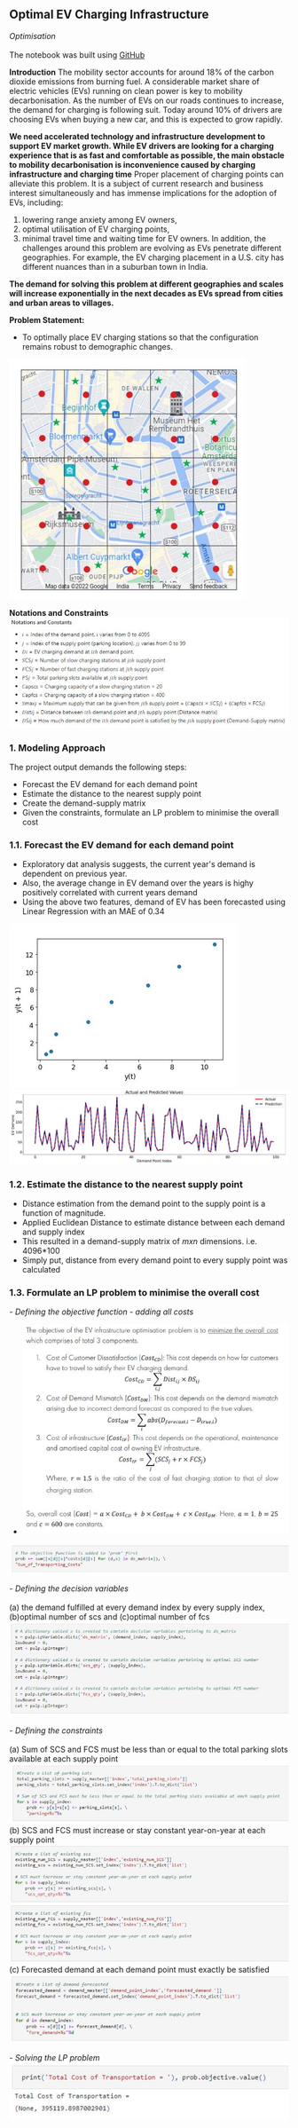 ## Optimal EV Charging Infrastructure
*Optimisation*
<br><br>
The notebook was built using [GitHub](https://github.com/harjotdadhwal/Optimal-EV-Charging-Network)

**Introduction** 
The mobility sector accounts for around 18% of the carbon dioxide emissions from 
burning fuel. A considerable market share of electric vehicles (EVs) running on clean 
power is key to mobility decarbonisation. As the number of EVs on our roads continues 
to increase, the demand for charging is following suit. Today around 10% of drivers are 
choosing EVs when buying a new car, and this is expected to grow rapidly.

**We need 
accelerated technology and infrastructure development to support EV market growth. 
While EV drivers are looking for a charging experience that is as fast and comfortable 
as possible, the main obstacle to mobility decarbonisation is inconvenience caused by 
charging infrastructure and charging time** Proper placement of charging points can 
alleviate this problem. It is a subject of current research and business interest 
simultaneously and has immense implications for the adoption of EVs, including: 
1. lowering range anxiety among EV owners,
2. optimal utilisation of EV charging points,
3. minimal travel time and waiting time for EV owners.
In addition, the challenges around this problem are evolving as EVs penetrate different 
geographies. For example, the EV charging placement in a U.S. city has different nuances than in a 
suburban town in India. 

**The demand for solving this problem at different geographies and scales will 
increase exponentially in the next decades as EVs spread from cities and urban 
areas to villages.**

**Problem Statement:**
- To optimally place EV charging stations
so that the configuration remains robust to demographic changes.

<img src="images/evf.JPG?raw=true"/>

**Notations and Constraints**
<img src="images/notations.JPG?raw=true"/>


### 1. Modeling Approach 
The project output demands the following steps:
- Forecast the EV demand for each demand point  
- Estimate the distance to the nearest supply point 
- Create the demand-supply matrix 
- Given the constraints, formulate an LP problem to minimise the overall cost 

### 1.1. Forecast the EV demand for each demand point 
- Exploratory dat analysis suggests, the current year's demand is dependent on previous year. 
- Also, the average change in EV demand over the years is highy positively correlated with current years demand 
- Using the above two features, demand of EV has been forecasted using Linear Regression with an MAE of 0.34 

<img src="images/eda.JPG?raw=true"/>
<img src="images/ev_avsp.JPG?raw=true"/>

### 1.2. Estimate the distance to the nearest supply point 
- Distance estimation from the demand point to the supply point is a function of magnitude. 
- Applied Euclidean Distance to estimate distance between each demand and supply index 
- This resulted in a demand-supply matrix of *mxn* dimensions. i.e. 4096*100 
- Simply put, distance from every demand point to every supply point was calculated 

### 1.3. Formulate an LP problem to minimise the overall cost 
*- Defining the objective function - adding all costs* 
- <img src="images/ob_def.JPG?raw=true"/>
<img src="images/ob.JPG?raw=true"/>

*- Defining the decision variables* 
<br><br>
 (a) the demand fulfilled at every demand index by every supply index, (b)optimal number of scs and (c)optimal number of fcs  
<img src="images/dv.JPG?raw=true"/>

*- Defining the constraints* 
<br><br>
(a) Sum of SCS and FCS must be less than or equal to the total parking slots available at each supply point  
<img src="images/cons_parking.JPG?raw=true"/>
(b) SCS and FCS must increase or stay constant year-on-year at each
supply point
<img src="images/cons_exs.JPG?raw=true"/>
(c) Forecasted demand at each demand point must exactly be
satisfied
<img src="images/cons_scs.JPG?raw=true"/>

*- Solving the LP problem* 
<img src="images/sol.JPG?raw=true"/>

